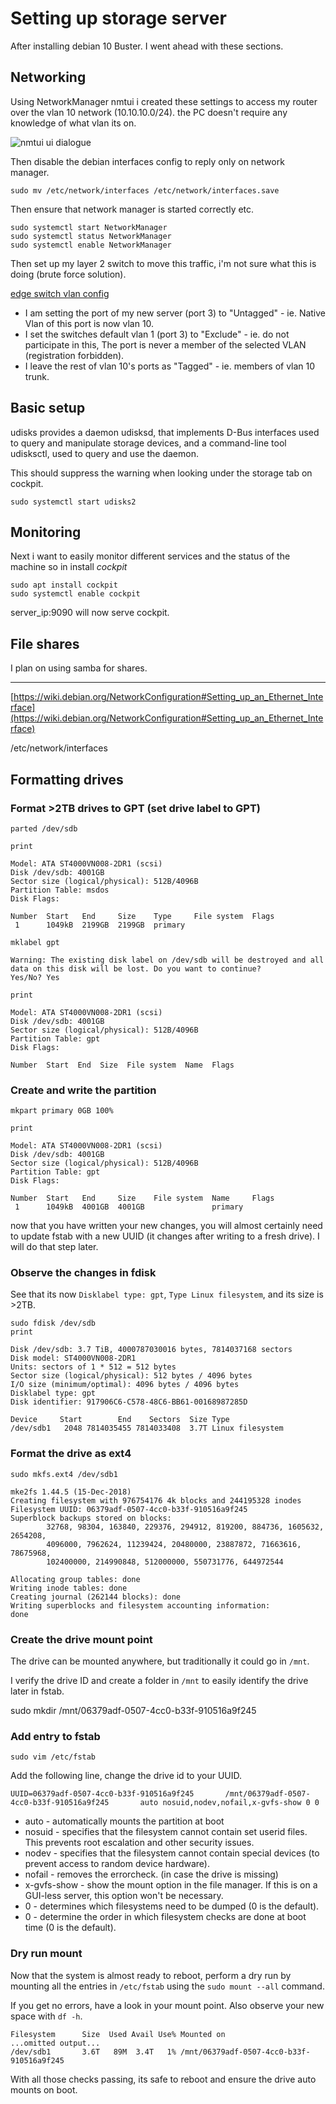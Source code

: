 # Setting up storage server

After installing debian 10 Buster. I went ahead with these sections.

## Networking

Using NetworkManager nmtui i created these settings to access my router over the vlan 10 network (10.10.10.0/24).
the PC doesn't require any knowledge of what vlan its on.

![nmtui ui dialogue](https://i.imgur.com/uvLc5uv.png)

Then disable the debian interfaces config to reply only on network manager.

```none
sudo mv /etc/network/interfaces /etc/network/interfaces.save
```

Then ensure that network manager is started correctly etc.

```none
sudo systemctl start NetworkManager
sudo systemctl status NetworkManager
sudo systemctl enable NetworkManager
```

Then set up my layer 2 switch to move this traffic, i'm not sure what this is doing (brute force solution).

[edge switch vlan config](https://i.imgur.com/Oa0MvP3.png)

* I am setting the port of my new server (port 3) to "Untagged" - ie. Native Vlan of this port is now vlan 10.
* I set the switches default vlan 1 (port 3) to "Exclude" - ie. do not participate in this, The port is never a member of the selected VLAN (registration forbidden).
* I leave the rest of vlan 10's ports as "Tagged" - ie. members of vlan 10 trunk.

## Basic setup

udisks provides a daemon udisksd, that implements D-Bus interfaces used to query and manipulate storage devices, and a command-line tool udisksctl, used to query and use the daemon.

This should suppress the warning when looking under the storage tab on cockpit.

```none
sudo systemctl start udisks2
```

## Monitoring

Next i want to easily monitor different services and the status of the machine so in install *cockpit*

```none
sudo apt install cockpit
sudo systemctl enable cockpit
```

server_ip:9090 will now serve cockpit.

## File shares

I plan on using samba for shares.

---

[https://wiki.debian.org/NetworkConfiguration#Setting_up_an_Ethernet_Interface](https://wiki.debian.org/NetworkConfiguration#Setting_up_an_Ethernet_Interface)

/etc/network/interfaces

<!-- touch eno1.10.netdev &&
touch eno1.10.network &&

eno1.10.netdev

```none
[NetDev]
Name=eno1.10
Kind=vlan

[VLAN]
Id=10
```

eno1.10.network

```none
[Match]
Name=eno1.10

[Network]
DHCP=no

[Address]
Address=10.10.10.15/24
``` -->

## Formatting drives

### Format >2TB drives to GPT (set drive label to GPT)

```none
parted /dev/sdb
```

```none
print
```

```output
Model: ATA ST4000VN008-2DR1 (scsi)
Disk /dev/sdb: 4001GB
Sector size (logical/physical): 512B/4096B
Partition Table: msdos
Disk Flags:

Number  Start   End     Size    Type     File system  Flags
 1      1049kB  2199GB  2199GB  primary
```

```none
mklabel gpt
```

```output
Warning: The existing disk label on /dev/sdb will be destroyed and all data on this disk will be lost. Do you want to continue?
Yes/No? Yes
```

```none
print
```

```output
Model: ATA ST4000VN008-2DR1 (scsi)
Disk /dev/sdb: 4001GB
Sector size (logical/physical): 512B/4096B
Partition Table: gpt
Disk Flags:

Number  Start  End  Size  File system  Name  Flags
```

### Create and write the partition

```none
mkpart primary 0GB 100%
```

```none
print
```

```output
Model: ATA ST4000VN008-2DR1 (scsi)
Disk /dev/sdb: 4001GB
Sector size (logical/physical): 512B/4096B
Partition Table: gpt
Disk Flags:

Number  Start   End     Size    File system  Name     Flags
 1      1049kB  4001GB  4001GB               primary
```

now that you have written your new changes, you will almost certainly need to update fstab with a new UUID (it changes after writing to a fresh drive). I will do that step later.

### Observe the changes in fdisk

See that its now `Disklabel type: gpt`, `Type Linux filesystem`, and its size is >2TB.

```none
sudo fdisk /dev/sdb
print
```

```output
Disk /dev/sdb: 3.7 TiB, 4000787030016 bytes, 7814037168 sectors
Disk model: ST4000VN008-2DR1
Units: sectors of 1 * 512 = 512 bytes
Sector size (logical/physical): 512 bytes / 4096 bytes
I/O size (minimum/optimal): 4096 bytes / 4096 bytes
Disklabel type: gpt
Disk identifier: 917906C6-C578-48C6-BB61-00168987285D

Device     Start        End    Sectors  Size Type
/dev/sdb1   2048 7814035455 7814033408  3.7T Linux filesystem
```

### Format the drive as ext4

```none
sudo mkfs.ext4 /dev/sdb1
```

```output
mke2fs 1.44.5 (15-Dec-2018)
Creating filesystem with 976754176 4k blocks and 244195328 inodes
Filesystem UUID: 06379adf-0507-4cc0-b33f-910516a9f245
Superblock backups stored on blocks:
        32768, 98304, 163840, 229376, 294912, 819200, 884736, 1605632, 2654208,
        4096000, 7962624, 11239424, 20480000, 23887872, 71663616, 78675968,
        102400000, 214990848, 512000000, 550731776, 644972544

Allocating group tables: done
Writing inode tables: done
Creating journal (262144 blocks): done
Writing superblocks and filesystem accounting information:
done
```

### Create the drive mount point

The drive can be mounted anywhere, but traditionally it could go in `/mnt`.

I verify the drive ID and create a folder in `/mnt` to easily identify the drive later in fstab.

sudo mkdir /mnt/06379adf-0507-4cc0-b33f-910516a9f245

### Add entry to fstab

```none
sudo vim /etc/fstab
```

Add the following line, change the drive id to your UUID.

```none
UUID=06379adf-0507-4cc0-b33f-910516a9f245       /mnt/06379adf-0507-4cc0-b33f-910516a9f245       auto nosuid,nodev,nofail,x-gvfs-show 0 0
```

* auto - automatically mounts the partition at boot
* nosuid - specifies that the filesystem cannot contain set userid files. This prevents root escalation and other security issues.
* nodev - specifies that the filesystem cannot contain special devices (to prevent access to random device hardware).
* nofail - removes the errorcheck. (in case the drive is missing)
* x-gvfs-show - show the mount option in the file manager. If this is on a GUI-less server, this option won't be necessary.
* 0 - determines which filesystems need to be dumped (0 is the default).
* 0 - determine the order in which filesystem checks are done at boot time (0 is the default).

### Dry run mount

Now that the system is almost ready to reboot, perform a dry run by mounting all the entries in `/etc/fstab` using the `sudo mount --all` command.

If you get no errors, have a look in your mount point. Also observe your new space with `df -h`.

```output
Filesystem      Size  Used Avail Use% Mounted on
...omitted output...
/dev/sdb1       3.6T   89M  3.4T   1% /mnt/06379adf-0507-4cc0-b33f-910516a9f245
```

With all those checks passing, its safe to reboot and ensure the drive auto mounts on boot.

